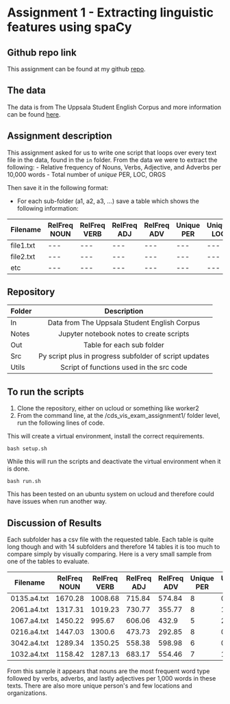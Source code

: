 
# Assignment 1 - Extracting linguistic features using spaCy

## Github repo link 

This assignment can be found at my github [repo](https://github.com/ameerwald/cds_lang_exam_assignment1).  

## The data

The data is from The Uppsala Student English Corpus and more information can be found [here](https://ota.bodleian.ox.ac.uk/repository/xmlui/handle/20.500.12024/2457).

## Assignment description

This assignment asked for us to write one script that loops over every text file in the data, found in the ```in``` folder. From the data we were to extract the following:
    - Relative frequency of Nouns, Verbs, Adjective, and Adverbs per 10,000 words
    - Total number of *unique* PER, LOC, ORGS

Then save it in the following format:
- For each sub-folder (a1, a2, a3, ...) save a table which shows the following information:

|Filename|RelFreq NOUN|RelFreq VERB|RelFreq ADJ|RelFreq ADV|Unique PER|Unique LOC|Unique ORG|
|---|---|---|---|---|---|---|---|
|file1.txt|---|---|---|---|---|---|---|
|file2.txt|---|---|---|---|---|---|---|
|etc|---|---|---|---|---|---|---|


## Repository 

| Folder         | Description          
| ------------- |:-------------:
| In      | Data from The Uppsala Student English Corpus 
| Notes | Jupyter notebook notes to create scripts      
| Out  | Table for each sub folder   
| Src  | Py script plus in progress subfolder of script updates 
| Utils | Script of functions used in the src code |        


## To run the scripts 

1. Clone the repository, either on ucloud or something like worker2
2. From the command line, at the /cds_vis_exam_assignment1/ folder level, run the following lines of code. 

This will create a virtual environment, install the correct requirements.
``` 
bash setup.sh
```
While this will run the scripts and deactivate the virtual environment when it is done. 
```
bash run.sh
```

This has been tested on an ubuntu system on ucloud and therefore could have issues when run another way.

## Discussion of Results 
Each subfolder has a csv file with the requested table. Each table is quite long though and with 14 subfolders and therefore 14 tables it is too much to compare simply by visually comparing. Here is a very small sample from one of the tables to evaluate. 

|Filename|RelFreq NOUN|RelFreq VERB|RelFreq ADJ|RelFreq ADV|Unique PER|Unique LOC|Unique ORG|
|---|---|---|---|---|---|---|---|
|0135.a4.txt|1670.28|1008.68|715.84|574.84|8|0|2|
|2061.a4.txt|1317.31|1019.23|730.77|355.77|8|1|3|
|1067.a4.txt|1450.22|995.67|606.06|432.9|5|2|0|
|0216.a4.txt|1447.03|1300.6|473.73|292.85|8|0|4|
|3042.a4.txt|1289.34|1350.25|558.38|598.98|6|0|0|
|1032.a4.txt|1158.42|1287.13|683.17|554.46|7|1|1|

From this sample it appears that nouns are the most frequent word type followed by verbs, adverbs, and lastly adjectives per 1,000 words in these texts. There are also more unique person's and few locations and organizations. 